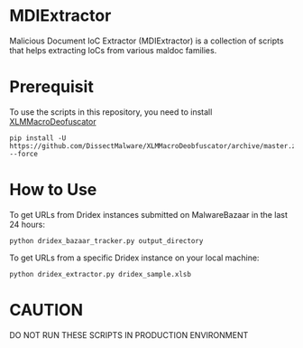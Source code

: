 # MDIExtractor

Malicious Document IoC Extractor (MDIExtractor) is a collection of scripts that helps extracting IoCs from various maldoc families.

# Prerequisit

To use the scripts in this repository, you need to install [XLMMacroDeofuscator](https://github.com/DissectMalware/XLMMacroDeobfuscator)

```
pip install -U https://github.com/DissectMalware/XLMMacroDeobfuscator/archive/master.zip --force
```

# How to Use

To get URLs from Dridex instances submitted on MalwareBazaar in the last 24 hours:

```
python dridex_bazaar_tracker.py output_directory
```
To get URLs from a specific Dridex instance on your local machine:

```
python dridex_extractor.py dridex_sample.xlsb
```

# CAUTION
DO NOT RUN THESE SCRIPTS IN PRODUCTION ENVIRONMENT
